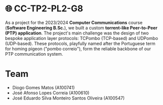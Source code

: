 # 🌐 CC-TP2-PL2-G8

As a project for the 2023/2024 **Computer Communications** course (**Software Engineering B.Sc.**), we built a custom **torrent-like Peer-to-Peer (PTP) application**. The project's main challenge was the design of two bespoke application layer protocols: TCPombo (TCP-based) and UDPombo (UDP-based). These protocols, playfully named after the Portuguese term for homing pigeon ("pombo correio"), form the reliable backbone of our PTP communication system.

# Team

- Diogo Gomes Matos (A100741)
- José Afonso Lopes Correia (A100610)
- José Eduardo Silva Monteiro Santos Oliveira (A100547)
